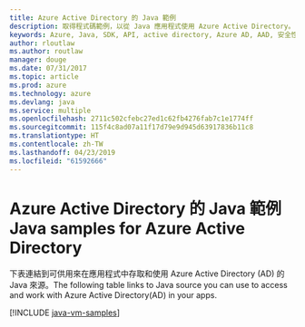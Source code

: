 ```yaml
---
title: Azure Active Directory 的 Java 範例
description: 取得程式碼範例，以從 Java 應用程式使用 Azure Active Directory。
keywords: Azure, Java, SDK, API, active directory, Azure AD, AAD, 安全性, 登入, 驗證, SSO, SAML
author: rloutlaw
ms.author: routlaw
manager: douge
ms.date: 07/31/2017
ms.topic: article
ms.prod: azure
ms.technology: azure
ms.devlang: java
ms.service: multiple
ms.openlocfilehash: 2711c502cfebc27ed1c62fb4276fab7c1e1774ff
ms.sourcegitcommit: 115f4c8ad07a11f17d79e9d945d63917836b11c8
ms.translationtype: HT
ms.contentlocale: zh-TW
ms.lasthandoff: 04/23/2019
ms.locfileid: "61592666"
---
```

# <a name="java-samples-for-azure-active-directory"></a><span data-ttu-id="4d6c9-104">Azure Active Directory 的 Java 範例</span><span class="sxs-lookup"><span data-stu-id="4d6c9-104">Java samples for Azure Active Directory</span></span>

<span data-ttu-id="4d6c9-105">下表連結到可供用來在應用程式中存取和使用 Azure Active Directory (AD) 的 Java 來源。</span><span class="sxs-lookup"><span data-stu-id="4d6c9-105">The following table links to Java source you can use to access and work with Azure Active Directory(AD) in your apps.</span></span>

[!INCLUDE [java-vm-samples](includes/java-aad-samples.md)]